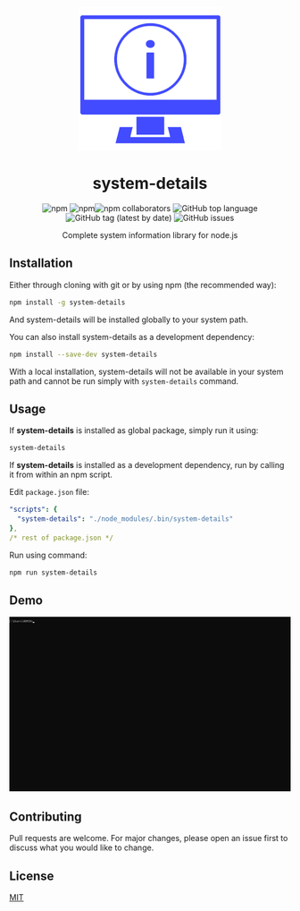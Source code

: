 <div align="center">

![system photo](assets/systemInfo.png)

# system-details
![npm](https://img.shields.io/npm/v/system-details?logo=NPM)
![npm](https://img.shields.io/npm/dm/system-details?logo=npm)![npm collaborators](https://img.shields.io/npm/collaborators/system-details?color=green&logo=NPM)
![GitHub top language](https://img.shields.io/github/languages/top/shivam-chahar/system-details?logo=github)
![GitHub tag (latest by date)](https://img.shields.io/github/v/tag/shivam-chahar/system-details?logo=github)
![GitHub issues](https://img.shields.io/github/issues/shivam-chahar/system-details?logo=github)


Complete system information library for node.js
</div>

## Installation

Either through cloning with git or by using npm (the recommended way):

```bash
npm install -g system-details
```
And system-details will be installed globally to your system path.

You can also install system-details as a development dependency:

```bash
npm install --save-dev system-details
```
With a local installation, system-details will not be available in your system path and cannot be run simply with ` system-details ` command.

## Usage
If **system-details** is installed as global package, simply run it using:

```bash
system-details
```
If **system-details** is installed as a development dependency, run by calling it from within an npm script.

Edit `package.json` file:


```yaml
"scripts": {
  "system-details": "./node_modules/.bin/system-details"
}, 
/* rest of package.json */
``` 
Run using command:

```bash
npm run system-details
```

## Demo
![system-details demo](./assets/demo.gif)

## Contributing
Pull requests are welcome. For major changes, please open an issue first to discuss what you would like to change.


## License
[MIT](https://choosealicense.com/licenses/mit/)

